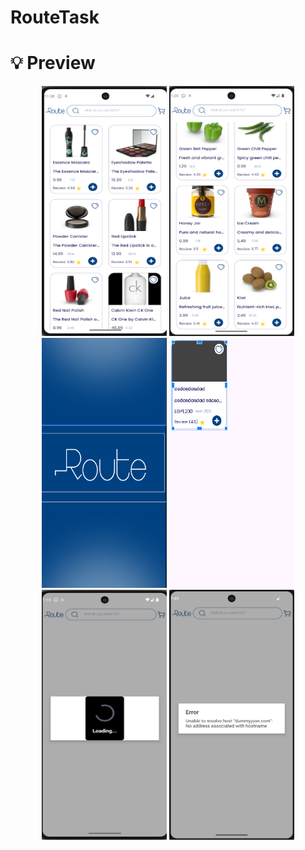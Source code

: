 # RouteTask
# 💡 Preview

<p align="center">
<img src="/images/image_product.png" alt="image_product" width="200" height="400">
<img src="/images/image_product_2.png" alt="image_product_2" width="200" height="400">
<img src="/images/splash_product.png" alt="splash_product" width="200" height="400">
<img src="/images/item_product.png" alt="item_product" width="200" height="400">
<img src="/images/image_loading.png" alt="image_loading" width="200" height="400">
<img src="/images/image_error.png" alt="image_error" width="200" height="400">
</p>
